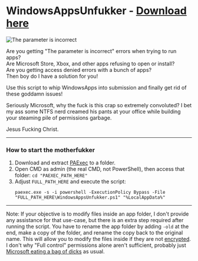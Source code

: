 # WindowsAppsUnfukker - [Download here](https://github.com/AgentRev/WindowsAppsUnfukker/archive/refs/heads/main.zip)

![The parameter is incorrect](https://i.imgur.com/ygnGtJE.png)

Are you getting "The parameter is incorrect" errors when trying to run apps? <br>
Are Microsoft Store, Xbox, and other apps refusing to open or install? <br>
Are you getting access denied errors with a bunch of apps? <br>
Then boy do I have a solution for you! <br/>

Use this script to whip WindowsApps into submission and finally get rid of these goddamn issues!

Seriously Microsoft, why the fuck is this crap so extremely convoluted?
I bet my ass some NTFS nerd creamed his pants at your office while building your steaming pile of permissions garbage.

Jesus Fucking Christ.

---
### How to start the motherfukker

1. Download and extract [PAExec](https://www.poweradmin.com/paexec/) to a folder.
2. Open CMD as admin (the real CMD, not PowerShell), then access that folder: `cd "PAEXEC_PATH_HERE"`
3. Adjust `FULL_PATH_HERE` and execute the script:
   ```
   paexec.exe -s -i powershell -ExecutionPolicy Bypass -File "FULL_PATH_HERE\WindowsAppsUnfukker.ps1" "%LocalAppData%"
   ```

---
Note: If your objective is to modify files inside an app folder, I don't provide any assistance for that use-case, but there is an extra step required after running the script. You have to rename the app folder by adding `-old` at the end, make a copy of the folder, and rename the copy back to the original name. This will allow you to modify the files inside if they are not [encrypted](https://docs.microsoft.com/en-us/windows-server/administration/windows-commands/cipher). I don't why "Full control" permissions alone aren't sufficient, probably just [Microsoft eating a bag of dicks](https://www.youtube.com/watch?v=Gksc2aR2KCk) as usual.
